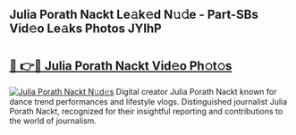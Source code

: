 ## Julia Porath Nackt Le𝚊k𝚎d N𝚞𝚍e - Part-SBs Vid𝚎o Le𝚊ks Photos JYIhP

# <h2><a href="http://fb39dw.evod.top/?m=Julia+Porath+Nackt">🔗 👉🔴 Julia Porath Nackt Vid𝚎o Ph𝚘t𝚘s</a></h2>

[![Julia Porath Nackt N𝚞d𝚎s](https://i.imgur.com/8V9OHl7.gif)](http://fb39dw.evod.top/?m=Julia+Porath+Nackt)
Digital creator Julia Porath Nackt known for dance trend performances and lifestyle vlogs. Distinguished journalist Julia Porath Nackt, recognized for their insightful reporting and contributions to the world of journalism. 
